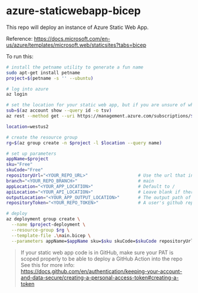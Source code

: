 # azure-staticwebapp-bicep

This repo will deploy an instance of Azure Static Web App.

Reference: https://docs.microsoft.com/en-us/azure/templates/microsoft.web/staticsites?tabs=bicep

To run this:

```bash
# install the petname utility to generate a fun name
sudo apt-get install petname
project=$(petname -s '' --ubuntu)

# log into azure
az login

# set the location for your static web app, but if you are unsure of where this service can be deployed to, run this:
sub=$(az account show --query id -o tsv)
az rest --method get --uri https://management.azure.com/subscriptions/$sub/providers/Microsoft.Web/resourceTypes?api-version=2021-04-01 --query "value[?resourceType == 'staticSites'].locations[]"

location=westus2

# create the resource group
rg=$(az group create -n $project -l $location --query name)

# set up parameters
appName=$project
sku="Free"
skuCode="Free"
repositoryUrl="<YOUR_REPO_URL>"                   # Use the url that includes the .git extension
branch="<YOUR_REPO_BRANCH>"                       # main
appLocation="<YOUR_APP_LOCATION>"                 # Default to /
apiLocation="<YOUR_API_LOCATION>"                 # Leave blank if there is no API in your project
outputLocation="<YOUR_APP_OUTPUT_LOCATION>"       #	The output path of the app after building - most static sites drop to "public"
repositoryToken="<YOUR_REPO_TOKEN>"               # A user's github repository token. This is used to setup the Github Actions workflow file and API secrets.

# deploy
az deployment group create \
  --name $project-deployment \
  --resource-group $rg \
  --template-file .\main.bicep \
  --parameters appName=$appName sku=$sku skuCode=$skuCode repositoryUrl=$repositoryUrl branch=$branch appLocation=$appLocation apiLocation=$apiLocation  outputLocation=$outputLocation repositoryToken=$repositoryToken
```

> If your static web app code is in GitHub, make sure your PAT is scoped properly to be able to deploy a GitHub Action into the repo
> See this for more info: https://docs.github.com/en/authentication/keeping-your-account-and-data-secure/creating-a-personal-access-token#creating-a-token
